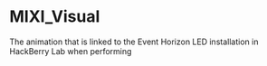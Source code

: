 # MIXI_Visual
The animation that is linked to the Event Horizon LED installation in HackBerry Lab when performing

